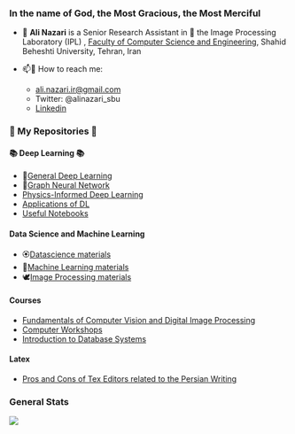 ### In the name of God, the Most Gracious, the Most Merciful

- 🔭 <b>Ali Nazari</b> is a Senior Research Assistant in 👯 the Image Processing Laboratory (IPL) , [Faculty of Computer Science and Engineering](http://en.sbu.ac.ir/Faculties/ComputerEngineering/Pages/default.aspx),  Shahid Beheshti University, Tehran, Iran 

- 📫💛 How to reach me: 
   - ali.nazari.ir@gmail.com
   - Twitter: @alinazari_sbu
   - [Linkedin](https://nl.linkedin.com/in/alinazari-sbu)


### 🌱 My Repositories 🌿

#### 📚 Deep Learning 📚

- 🌷[General Deep Learning](https://github.com/ali-nazari/deeplearning)
- 🌸[Graph Neural Network](https://github.com/ali-nazari/deeplearning/tree/master/gnn)
- [Physics-Informed Deep Learning](https://github.com/ali-nazari/deeplearning/tree/master/Physics-Informed%20Deep%20Learning)
- [Applications of DL](https://github.com/ali-nazari/deeplearning/tree/master/applications)
- [Useful Notebooks](https://github.com/ali-nazari/deeplearning/tree/master/notebook)

#### Data Science and Machine Learning

- 🏵[Datascience materials](https://github.com/ali-nazari/Datascience-MachineLearning)
- 🌾[Machine Learning materials](https://github.com/ali-nazari/Datascience-MachineLearning/blob/master/machine_learning.md)
- 🕊️[Image Processing materials](https://github.com/ali-nazari/Datascience-MachineLearning/blob/master/image-processing.md)

#### Courses
 - [Fundamentals of Computer Vision and Digital Image Processing](https://github.com/ali-nazari/dip)
 - [Computer Workshops](https://github.com/ali-nazari/computer-workshop)
 - [Introduction to Database Systems](https://github.com/ali-nazari/databases)

#### Latex

- [Pros and Cons of Tex Editors related to the Persian Writing](https://github.com/ali-nazari/tex-latex)

### General Stats

![](https://github-readme-stats.vercel.app/api?username=ali-nazari&show_icons=true&count_private=true&hide_rank=true&hide_border=true&include_all_commits=true&card_width=10)
